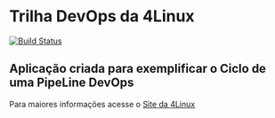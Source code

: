 # Trilha DevOps da 4Linux

<!-- Altere a Flag abaixo com sua URL do Travis -->
[![Build Status](https://travis-ci.org/dumatsunaga/DevOpsLab-HelloWorld.svg?branch=master)](https://travis-ci.org/dumatsunaga/DevOpsLab-HelloWorld)

## Aplicação criada para exemplificar o Ciclo de uma PipeLine DevOps


Para maiores informações acesse o [Site da 4Linux](https://www.4linux.com.br/cursos/devops)
